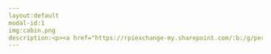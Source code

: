 ```yaml
---
layout:default
modal-id:1
img:cabin.png
description:<p><a href="https://rpiexchange-my.sharepoint.com/:b:/g/personal/bowerj6_rpi_edu/Ee5R8n2jJexMit-olYq10D8BAVjheHnZdopqpx-mtwigOA"><strong><font size="6"><font color="#0000ff">Link to Resume (PDF)</font></a></p><br><strong>Professional Summary</strong></font></strong><br><br><font size="4">Social science scholar fascinated by the power of vocal performance in the video game medium, surveillance studies, and the materiality of digital space. Trophy-hunting video game completionist, engaging voice actor, and lover of all things international. Dedicated and collaborative professional with exemplary customer service skills, and over a  decade of experience in the fields of entertainment media, healthcare, and academia.</font><br><br><br></strong><br><strong><font size="6">All Positions</font></strong><br><em>(Chronological Order)</em><br><br><strong>Teaching Assistant</strong><br>AI in the Information Age (Fall 2023)<br>Motivation and Performance (Fall 2023)<br>200 Year Old Vampires: History of Motion Pictures (Fall 2024)<br>Introduction to Game Storytelling (Fall 2024, Spring 2025)<br>Psychology of Mindfulness (Spring 2025)<br>Troy, NY, USA<br> August 2023 - Present<br><br><strong><strong><font size="4">Voice Actor / Transcript Editor </strong><br>Bloody Disgusting, LLC<br>Remote<br> September 2021 - Present<br><br><strong>Writing Center Tutor</strong> <br>RPI Center for Global Communication + Design (COMM+D)<br> Troy, NY, USA<br> January 2024 - May 2024<br><br>Access Coordinator - Global Patient Services</strong> <br>Children’s Hospital of Philadelphia (CHOP)<br>Philadelphia, PA, USA<br> November 2018 - July 2022<br><br><strong>Greater Philadelphia Coronavirus HelpLine - Contact Tracing Center</strong> <br>Children’s Hospital of Philadelphia (CHOP)<br>Philadelphia, PA, USA<br> July 2020 - February 2021<br><br><strong>Program Assistant - Department of Communication</strong><br>Drexel University<br>Philadelphia, PA, USA<br> January 2015 - October 2018<br><br><strong>Adjunct Chinese Instructor - Modern Languages Program</strong><br>Drexel University<br>Philadelphia, PA, USA<br> September 2014 - September 2016<br><br><strong>Program Assistant - Modern Languages Program</strong> <br> Drexel University<br>Philadelphia, PA, USA<br> November 2013 - June 2014<br><br><strong>Airport Coordinator / Assistant to the Regional Travel & Logistics Coordinator</strong><br>AFS-USA<br>New York City, NY, USA <br>Summer 2013<br><br><strong>Freelance Journalist / Blog Writer</strong> <br>Viacom - MTV Korea<br>New York City, NY, USA<br> March 2012 - January 2013<br><br><strong>Actor - SHADES Theater</strong><br>(Student Health Advocates Developing Educational Scenarios) <br>Rutgers University Health Services<br>New Brunswick, NJ, USA<br> September 2008 - June 2012<br><br><strong>Sales / Facilities / Cashier Associate</strong> <br>Victoria’s Secret <br>Deptford, NJ, USA<br> June 2009 - January 2010</font><br><br><strong><font size="6"><br>Education</font></strong><br><br><strong><font size="4">Doctor of Philosophy - Critical Game Design </strong><em><font color="#FF0000">(in progress)</font></em><br>Rensselaer Polytechnic Institute, Troy, NY, USA<br><br><strong>Master of Science - Science, Technology & Society</strong><br>Drexel University, Philadelphia, PA, USA<br><br><strong>Bachelor of Arts - Double Major, Spanish and Mandarin Chinese</strong><br>Rutgers, The State University of New Jersey, New Brunswick, NJ, USA<br><br><br></font>
---
```

